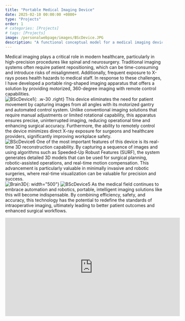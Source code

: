 ```yaml
---
title: "Portable Medical Imaging Device"
date: 2025-02-10 00:00:00 +0800+
type: "Projects"
order: 1
# categories: [Projects]
# tags: [Projects]
image: /personalwebpage/images/BScDevice.JPG
description: "A functional conceptual model for a medical imaging device intended for decreasing errors in delicate surgical operations and without the need to move the patient."
---
```


Medical imaging plays a critical role in modern healthcare, particularly in high-precision procedures like spinal and neurosurgery. Traditional imaging systems often require patient repositioning, which can be time-consuming and introduce risks of misalignment. Additionally, frequent exposure to X-rays poses health hazards to medical staff. In response to these challenges, I have developed a portable ring-shaped imaging apparatus that offers a solution by providing motorized, 360-degree imaging with remote control capabilities.  
![BScDevice1](/personalwebpage/images/BScDevice1.JPG){: .w-30 .right}
This device eliminates the need for patient movement by capturing images from all angles with its motorized gantry and automated control system. Unlike conventional imaging solutions that require manual adjustments or limited rotational capability, this apparatus ensures precise, uninterrupted imaging, reducing operational time and enhancing surgical accuracy. Furthermore, the ability to remotely control the device minimizes direct X-ray exposure for surgeons and healthcare providers, significantly improving workplace safety.  
![BScDevice6](/personalwebpage/images/BScDevice6.JPG)
One of the most important features of this device is its real-time 3D reconstruction capability. By capturing a sequence of images and using algorithms such as Speeded-Up Robust Features (SURF), the system generates detailed 3D models that can be used for surgical planning, robotic-assisted operations, and real-time motion compensation. This advancement is particularly valuable in minimally invasive and robotic surgeries, where real-time visualization can be valuable for precision and success.  
![Brain3D](/personalwebpage/images/Brain3D.jpeg){: width="500"}
![BScDevice5](/personalwebpage/images/BScDevice5.JPG)
As the medical field continues to embrace automation and robotics, portable, intelligent imaging solutions like this will become indispensable. By combining efficiency, safety, and accuracy, this technology has the potential to redefine the standards of intraoperative imaging, ultimately leading to better patient outcomes and enhanced surgical workflows.
<div style="text-align: center;">
  <iframe width="560" height="315" src="https://www.youtube.com/embed/J537u67zzpc" frameborder="0" allow="accelerometer; autoplay; clipboard-write; encrypted-media; gyroscope; picture-in-picture" allowfullscreen></iframe>
</div>